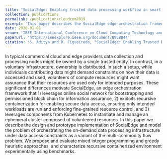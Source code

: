```yaml
---
title: "SocialEdge: Enabling trusted data processing workflow in smart communities"
collection: publications
permalink: /publication/cloudcom2019
excerpt: 'This paper describes the SocialEdge edge orchestration framework that leverages online social network for bootstrapping and permissioned block chain for information assurance'
date: 2020-01-01
venue: 'IEEE International Conference on Cloud Computing Technology and Science (CloudCom)'
paperurl: 'https://ieeexplore.ieee.org/document/8968844'
citation: 'S. Aditya and R. Figueiredo, "SocialEdge: Enabling Trusted Data Processing Workflow in Smart Communities," 2019 IEEE International Conference on Cloud Computing Technology and Science (CloudCom), Sydney, NSW, Australia, 2019, pp. 231-238, doi: 10.1109/CloudCom.2019.00042'
---
```


In typical commercial cloud and edge providers data collection and processing nodes might be owned by a single trusted entity. In contrast, in a voluntary infrastructure, ownership is distributed. In such a setup, while individuals contributing data might demand constraints on how their data is accessed and used, volunteers of compute resources might want assurance that their resources are used only for intended purposes. These significant differences motivate SocialEdge, an edge orchestration framework that 1) leverages online social network for bootstrapping and permissioned block chain for information assurance, 2) exploits recursive containerization for enabling secure data access, ensuring only intended workloads are run and enforcing fine-grained resource control, and 3) leverages components from Kubernetes to instantiate and manage an ephemeral cluster composed of volunteered resources. In this paper we describe the design and prototype implementation of SocialEdge and model the problem of orchestrating the on-demand data processing infrastructure under data access constraints as a variant of the multi-commodity flow problem. We propose and evaluate mixed integer programming and greedy heuristic approaches, and characterize recursive containerized environment experimentally using benchmarks.